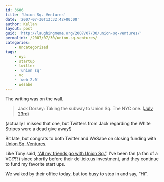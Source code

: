 ```yaml
---
id: 3686
title: 'Union Sq. Ventures'
date: '2007-07-30T13:32:42+00:00'
author: Kellan
layout: post
guid: 'http://laughingmeme.org/2007/07/30/union-sq-ventures/'
permalink: /2007/07/30/union-sq-ventures/
categories:
    - Uncategorized
tags:
    - nyc
    - startup
    - twitter
    - 'union sq'
    - vc
    - 'web 2.0'
    - wesabe
---
```


The writing was on the wall.

> Jack Dorsey: Taking the subway to Union Sq. The NYC one. ([July 23rd](http://twitter.com/jack/statuses/164331062))

(actually I missed that one, but Twitters from Jack regarding the White Stripes were a dead give away!)

Bit late, but congrats to both Twitter and WeSabe on closing funding with [Union Sq. Ventures](http://www.unionsquareventures.com/).

Like Tony said, [“All my friends go with Union Sq.”](http://www.stubbleblog.com/archives/2007/07/all*my*friends.html). I’ve been fan (a fan of a VC!?!?) since shortly before their del.icio.us investment, and they continue to fund my favorite start ups.

We walked by their office today, but too busy to stop in and say, “Hi”.